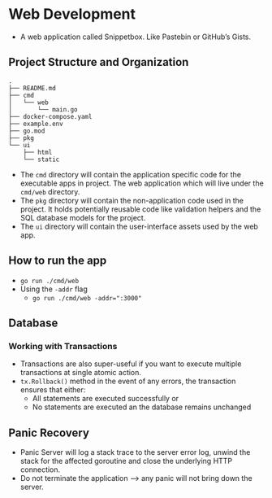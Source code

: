 # Web Development
- A web application called Snippetbox. Like Pastebin or GitHub’s Gists.
## Project Structure and Organization
```
.
├── README.md
├── cmd
│   └── web
│       └── main.go
├── docker-compose.yaml
├── example.env
├── go.mod
├── pkg
└── ui
    ├── html
    └── static
```

- The `cmd` directory will contain the application specific code for the executable apps in project. The web application which will live under the `cmd/web` directory.
- The `pkg` directory will contain the non-application code used in the project. It holds potentially reusable code like validation helpers and the SQL database models for the project.
- The `ui` directory will contain the user-interface assets used by the web app.

## How to run the app
- `go run ./cmd/web`
- Using the `-addr` flag
  - `go run ./cmd/web -addr=":3000"`

## Database
### Working with Transactions
- Transactions are also super-useful if you want to execute multiple transactions at single atomic action.
- `tx.Rollback()` method in the event of any errors, the transaction ensures that either:
  - All statements are executed successfully or
  - No statements are executed an the database remains unchanged

## Panic Recovery
- Panic Server will log a stack trace to the server error log, unwind the stack for the affected goroutine and close the underlying HTTP connection.
- Do not terminate the application --> any panic will not bring down the server.